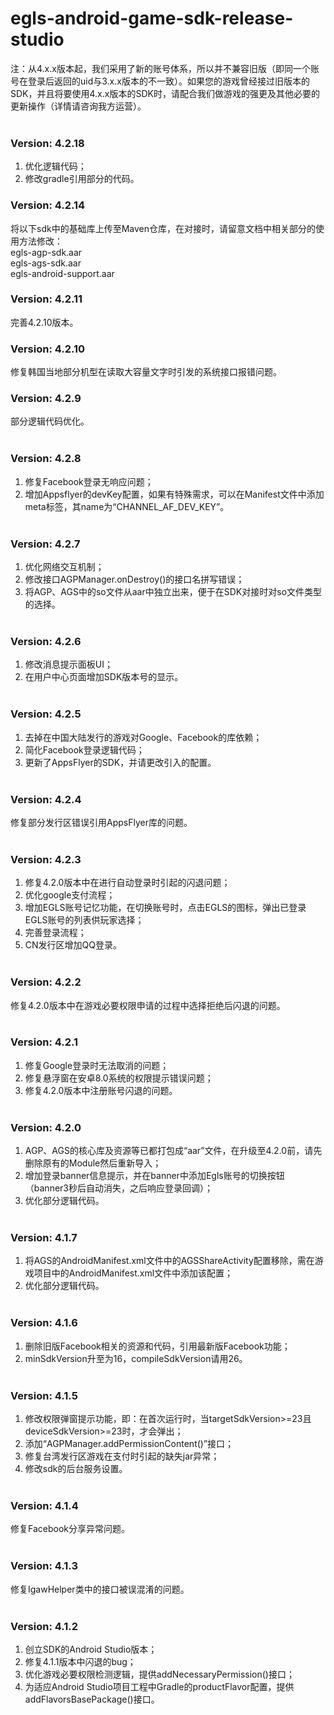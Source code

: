 # egls-android-game-sdk-release-studio
注：从4.x.x版本起，我们采用了新的账号体系，所以并不兼容旧版（即同一个账号在登录后返回的uid与3.x.x版本的不一致）。如果您的游戏曾经接过旧版本的SDK，并且将要使用4.x.x版本的SDK时，请配合我们做游戏的强更及其他必要的更新操作（详情请咨询我方运营）。<br /><br />
### Version: 4.2.18
1. 优化逻辑代码；
2. 修改gradle引用部分的代码。
### Version: 4.2.14
将以下sdk中的基础库上传至Maven仓库，在对接时，请留意文档中相关部分的使用方法修改：
<br />egls-agp-sdk.aar
<br />egls-ags-sdk.aar
<br />egls-android-support.aar
### Version: 4.2.11
完善4.2.10版本。
### Version: 4.2.10
修复韩国当地部分机型在读取大容量文字时引发的系统接口报错问题。
### Version: 4.2.9
部分逻辑代码优化。<br /><br />
### Version: 4.2.8
1. 修复Facebook登录无响应问题；
2. 增加Appsflyer的devKey配置，如果有特殊需求，可以在Manifest文件中添加meta标签，其name为“CHANNEL_AF_DEV_KEY”。<br /><br />
### Version: 4.2.7
1. 优化网络交互机制；
2. 修改接口AGPManager.onDestroy()的接口名拼写错误；
3. 将AGP、AGS中的so文件从aar中独立出来，便于在SDK对接时对so文件类型的选择。<br /><br />
### Version: 4.2.6
1. 修改消息提示面板UI；
2. 在用户中心页面增加SDK版本号的显示。<br /><br />
### Version: 4.2.5
1. 去掉在中国大陆发行的游戏对Google、Facebook的库依赖；
2. 简化Facebook登录逻辑代码；
3. 更新了AppsFlyer的SDK，并请更改引入的配置。<br /><br />
### Version: 4.2.4
修复部分发行区错误引用AppsFlyer库的问题。<br /><br />
### Version: 4.2.3
1. 修复4.2.0版本中在进行自动登录时引起的闪退问题；
2. 优化google支付流程；
3. 增加EGLS账号记忆功能，在切换账号时，点击EGLS的图标，弹出已登录EGLS账号的列表供玩家选择；
4. 完善登录流程；
5. CN发行区增加QQ登录。<br /><br />
### Version: 4.2.2
修复4.2.0版本中在游戏必要权限申请的过程中选择拒绝后闪退的问题。<br /><br />
### Version: 4.2.1
1. 修复Google登录时无法取消的问题；
2. 修复悬浮窗在安卓8.0系统的权限提示错误问题；
3. 修复4.2.0版本中注册账号闪退的问题。<br /><br />
### Version: 4.2.0
1. AGP、AGS的核心库及资源等已都打包成“aar”文件，在升级至4.2.0前，请先删除原有的Module然后重新导入；
2. 增加登录banner信息提示，并在banner中添加Egls账号的切换按钮（banner3秒后自动消失，之后响应登录回调）；
3. 优化部分逻辑代码。<br /><br />
### Version: 4.1.7
1. 将AGS的AndroidManifest.xml文件中的AGSShareActivity配置移除，需在游戏项目中的AndroidManifest.xml文件中添加该配置；
2. 优化部分逻辑代码。<br /><br />
### Version: 4.1.6
1. 删除旧版Facebook相关的资源和代码，引用最新版Facebook功能；
2. minSdkVersion升至为16，compileSdkVersion请用26。<br /><br />
### Version: 4.1.5
1. 修改权限弹窗提示功能，即：在首次运行时，当targetSdkVersion>=23且deviceSdkVersion>=23时，才会弹出；
2. 添加“AGPManager.addPermissionContent()”接口；
3. 修复台湾发行区游戏在支付时引起的缺失jar异常；
4. 修改sdk的后台服务设置。<br /><br />
### Version: 4.1.4
修复Facebook分享异常问题。<br /><br />
### Version: 4.1.3
修复IgawHelper类中的接口被误混淆的问题。<br /><br />
### Version: 4.1.2
1. 创立SDK的Android Studio版本；
2. 修复4.1.1版本中闪退的bug；
3. 优化游戏必要权限检测逻辑，提供addNecessaryPermission()接口；
4. 为适应Android Studio项目工程中Gradle的productFlavor配置，提供addFlavorsBasePackage()接口。<br /><br />

